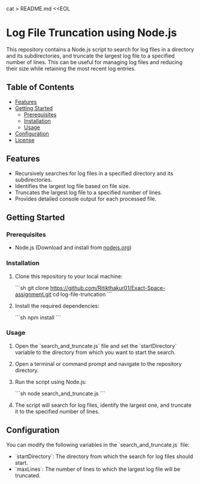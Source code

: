 cat > README.md <<EOL

# Log File Truncation using Node.js

This repository contains a Node.js script to search for log files in a directory and its subdirectories, and truncate the largest log file to a specified number of lines. This can be useful for managing log files and reducing their size while retaining the most recent log entries.

## Table of Contents

- [Features](#features)
- [Getting Started](#getting-started)
  - [Prerequisites](#prerequisites)
  - [Installation](#installation)
  - [Usage](#usage)
- [Configuration](#configuration)
- [License](#license)

## Features

- Recursively searches for log files in a specified directory and its subdirectories.
- Identifies the largest log file based on file size.
- Truncates the largest log file to a specified number of lines.
- Provides detailed console output for each processed file.

## Getting Started

### Prerequisites

- Node.js (Download and install from [nodejs.org](https://nodejs.org/))

### Installation

1. Clone this repository to your local machine:

   \```sh
   git clone https://github.com/Ritikthakur01/Exact-Space-assignment.git
   cd log-file-truncation
   \```

2. Install the required dependencies:

   \```sh
   npm install
   \```

### Usage

1. Open the \`search_and_truncate.js\` file and set the \`startDirectory\` variable to the directory from which you want to start the search.

2. Open a terminal or command prompt and navigate to the repository directory.

3. Run the script using Node.js:

   \```sh
   node search_and_truncate.js
   \```

4. The script will search for log files, identify the largest one, and truncate it to the specified number of lines.

## Configuration

You can modify the following variables in the \`search_and_truncate.js\` file:

- \`startDirectory\`: The directory from which the search for log files should start.
- \`maxLines\`: The number of lines to which the largest log file will be truncated.
